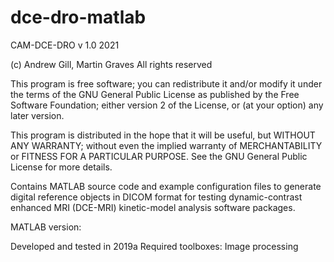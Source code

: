 # dce-dro-matlab

CAM-DCE-DRO v 1.0  2021

(c) Andrew Gill, Martin Graves
All rights reserved

This program is free software; you can redistribute it and/or modify
it under the terms of the GNU General Public License as published by
the Free Software Foundation; either version 2 of the License, or
(at your option) any later version.

This program is distributed in the hope that it will be useful,
but WITHOUT ANY WARRANTY; without even the implied warranty of
MERCHANTABILITY or FITNESS FOR A PARTICULAR PURPOSE.  See the
GNU General Public License for more details.

Contains MATLAB source code and example configuration files to generate
digital reference objects in DICOM format for testing dynamic-contrast
enhanced MRI (DCE-MRI) kinetic-model analysis software packages.

MATLAB version:

Developed and tested in 2019a
Required toolboxes: Image processing
